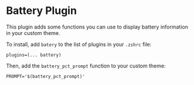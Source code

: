 # Battery Plugin

This plugin adds some functions you can use to display battery information in your custom theme.

To install, add `batery` to the list of plugins in your `.zshrc` file:

`plugins=(... battery)`

Then, add the `battery_pct_prompt` function to your custom theme:

`PROMPT='$(battery_pct_prompt)'`
